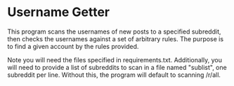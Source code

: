 Username Getter
===============

This program scans the usernames of new posts to a specified subreddit, then checks the usernames against a set of arbitrary rules. The purpose is to find a given account by the rules provided.

Note you will need the files specified in requirements.txt. Additionally, you will need to provide a list of subreddits to scan in a file named "sublist", one subreddit per line. Without this, the program will default to scanning /r/all.
